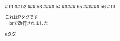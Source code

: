 <link rel="stylesheet" href="https://aso2001195.github.io/css/style.css"/>
# h1
## h2
### h3
#### h4
##### h5
###### h6
# h1

これはPタグです<br>　brで改行されました

[aタグ](https://aso2001195.github.io/)

